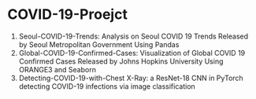 # COVID-19-Proejct
1. Seoul-COVID-19-Trends: Analysis on Seoul COVID 19 Trends Released by Seoul Metropolitan Government Using Pandas
2. Global-COVID-19-Confirmed-Cases: Visualization of Global COVID 19 Confirmed Cases Released by Johns Hopkins University Using ORANGE3 and Seaborn
3. Detecting-COVID-19-with-Chest X-Ray: a ResNet-18 CNN in PyTorch detecting COVID-19 infections via image classification

 
